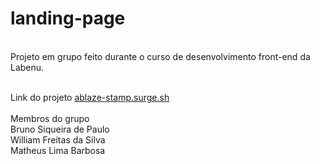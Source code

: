 # landing-page
<br>
Projeto em grupo feito durante o curso de desenvolvimento front-end da Labenu.
<br>
<br>


Link do projeto  <a href="ablaze-stamp.surge.sh"> ablaze-stamp.surge.sh</a>
<br>
<br>
Membros do grupo
<br>
Bruno Siqueira de Paulo
<br>
William Freitas da Silva
<br>
Matheus Lima Barbosa
